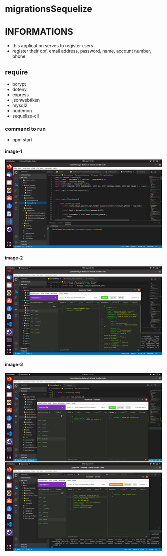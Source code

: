 # migrationsSequelize

# INFORMATIONS
* this application serves to register users 
*  register their cpf, email address, password, name, account number, phone

## require
* bcrypt
* dotenv
* express
* jsonwebtiken
* mysql2
* nodemon
* sequelize-cli

###  command to run
* npm start

#### image-1
![image1](https://github.com/Jardielson-s/migrationsSequelize/blob/main/image1.png)
#### image-2
![image2](https://github.com/Jardielson-s/migrationsSequelize/blob/main/image2.png)
#### image-3
![image3](https://github.com/Jardielson-s/migrationsSequelize/blob/main/image3.png)
![image4](https://github.com/Jardielson-s/migrationsSequelize/blob/main/image4.png)
